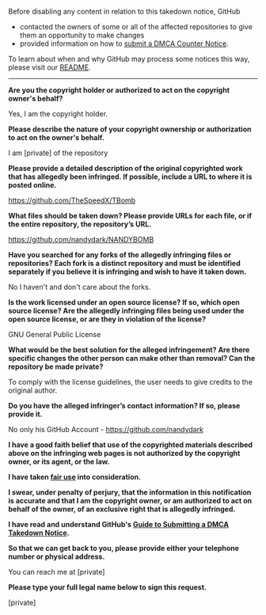 Before disabling any content in relation to this takedown notice, GitHub
- contacted the owners of some or all of the affected repositories to give them an opportunity to make changes
- provided information on how to [submit a DMCA Counter Notice](https://docs.github.com/en/articles/guide-to-submitting-a-dmca-counter-notice).

To learn about when and why GitHub may process some notices this way, please visit our [README](https://github.com/github/dmca/blob/master/README.md).

---

**Are you the copyright holder or authorized to act on the copyright owner's behalf?**

Yes, I am the copyright holder.

**Please describe the nature of your copyright ownership or authorization to act on the owner's behalf.**

I am [private] of the repository

**Please provide a detailed description of the original copyrighted work that has allegedly been infringed. If possible, include a URL to where it is posted online.**

https://github.com/TheSpeedX/TBomb

**What files should be taken down? Please provide URLs for each file, or if the entire repository, the repository’s URL.**

https://github.com/nandydark/NANDYBOMB

**Have you searched for any forks of the allegedly infringing files or repositories? Each fork is a distinct repository and must be identified separately if you believe it is infringing and wish to have it taken down.**

No I haven't and don't care about the forks.

**Is the work licensed under an open source license? If so, which open source license? Are the allegedly infringing files being used under the open source license, or are they in violation of the license?**

GNU General Public License

**What would be the best solution for the alleged infringement? Are there specific changes the other person can make other than removal? Can the repository be made private?**

To comply with the license guidelines, the user needs to give credits to the original author.

**Do you have the alleged infringer’s contact information? If so, please provide it.**

No only his GitHub Account - https://github.com/nandydark

**I have a good faith belief that use of the copyrighted materials described above on the infringing web pages is not authorized by the copyright owner, or its agent, or the law.**

**I have taken <a href="https://www.lumendatabase.org/topics/22">fair use</a> into consideration.**

**I swear, under penalty of perjury, that the information in this notification is accurate and that I am the copyright owner, or am authorized to act on behalf of the owner, of an exclusive right that is allegedly infringed.**

**I have read and understand GitHub's <a href="https://docs.github.com/articles/guide-to-submitting-a-dmca-takedown-notice/">Guide to Submitting a DMCA Takedown Notice</a>.**

**So that we can get back to you, please provide either your telephone number or physical address.**

You can reach me at [private]

**Please type your full legal name below to sign this request.**

[private]
